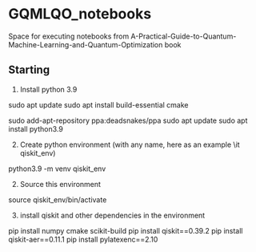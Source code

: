 # GQMLQO_notebooks
Space for executing notebooks from A-Practical-Guide-to-Quantum-Machine-Learning-and-Quantum-Optimization book

## Starting
1. Install python 3.9

sudo apt update
sudo apt install build-essential cmake

sudo add-apt-repository ppa:deadsnakes/ppa
sudo apt update
sudo apt install python3.9

2. Create python environment (with any name, here as an example \it qiskit_env)

python3.9 -m venv qiskit_env

2. Source this environment

source qiskit_env/bin/activate

3. install qiskit and other dependencies in the environment

pip install numpy cmake scikit-build
pip install qiskit==0.39.2 
pip install qiskit-aer==0.11.1
pip install pylatexenc==2.10
